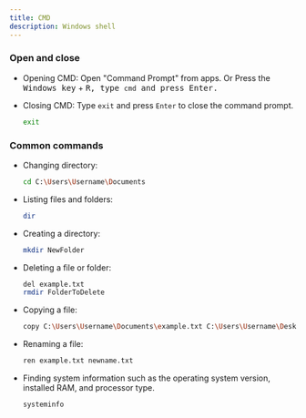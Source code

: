 ```yaml
---
title: CMD
description: Windows shell
---
```



### Open and close

- Opening CMD: Open "Command Prompt" from apps. Or Press the <kbd>Windows key</kbd> + <kbd>R<kbd>, type `cmd` and press <kbd>Enter</kbd>.
- Closing CMD: Type `exit` and press `Enter` to close the command prompt.
    
    ```sh
    exit
    ```

  
### Common commands
  
- Changing directory: 
    
    ```sh
    cd C:\Users\Username\Documents
    ```

- Listing files and folders:
    ```sh
    dir
    ```

- Creating a directory:
    
    ```sh
    mkdir NewFolder
    ```

- Deleting a file or folder:
    ```sh
    del example.txt
    rmdir FolderToDelete
    ```

- Copying a file:
    ```sh
    copy C:\Users\Username\Documents\example.txt C:\Users\Username\Desktop
    ```

- Renaming a file: 
    ```sh
    ren example.txt newname.txt
    ```

- Finding system information such as the operating system version, installed RAM, and processor type.
    
    ```sh
    systeminfo
    ```
